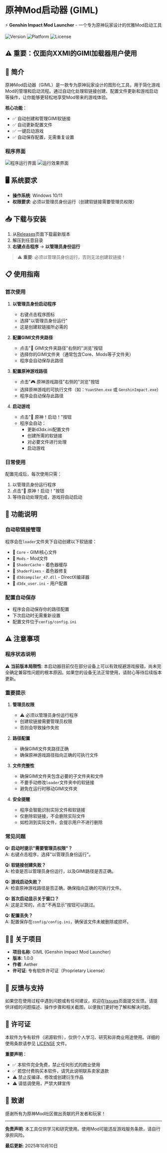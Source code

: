# 原神Mod启动器 (GIML)

⚡ **Genshin Impact Mod Launcher** - 一个专为原神玩家设计的优雅Mod启动工具

![Version](https://img.shields.io/badge/version-1.0.0-blue.svg)
![Platform](https://img.shields.io/badge/platform-Windows-lightgrey.svg)
![License](https://img.shields.io/badge/license-Proprietary-red.svg)

## ⚠️ 重要：仅面向XXMI的GIMI加载器用户使用

## 📖 简介
原神Mod启动器（GIML）是一款专为原神玩家设计的图形化工具，用于简化游戏Mod的管理和启动流程。通过自动化处理软链接创建、配置文件更新和游戏启动等操作，让你能够更轻松地享受Mod带来的游戏体验。

**核心功能**：
- ✅ 自动创建和管理GIMI软链接
- ✅ 自动更新配置文件
- ✅ 一键启动游戏
- ✅ 自动保存配置，无需重复设置

### 程序界面

![程序运行界面](RunImage.png)
![运行效果界面](ResultImage.png)
## 🖥️ 系统要求

- **操作系统**: Windows 10/11
- **权限要求**: 必须以管理员身份运行（创建软链接需要管理员权限）

## 📥 下载与安装

1. 从[Releases](https://github.com/CHN-HelloWorld/GIML/releases)页面下载最新版本
2. 解压到任意目录
3. **右键点击程序** → **以管理员身份运行**

> ⚠️ **重要**: 必须以管理员身份运行，否则无法创建软链接！

## 📋 使用指南

### 首次使用

1. **以管理员身份启动程序**
   - 右键点击程序图标
   - 选择"以管理员身份运行"
   - 这是创建软链接所必需的

2. **配置GIMI文件夹路径**
   - 点击"📁 GIMI文件夹路径"右侧的"浏览"按钮
   - 选择你的GIMI文件夹（通常包含Core、Mods等子文件夹）
   - 程序会自动保存此路径

3. **配置原神游戏路径**
   - 点击"🎮 原神游戏路径"右侧的"浏览"按钮
   - 选择原神游戏的可执行文件（如：`YuanShen.exe` 或 `GenshinImpact.exe`）
   - 程序会自动保存此路径

4. **启动游戏**
   - 点击"🚀 原神！启动！"按钮
   - 程序会自动：
     - 更新d3dx.ini配置文件
     - 创建所需的软链接
     - 对必要文件进行处理
     - 启动游戏

### 日常使用

配置完成后，每次使用只需：
1. 以管理员身份运行程序
2. 点击"🚀 原神！启动！"按钮
3. 等待自动处理完成，游戏将自动启动

## 🔧 功能说明

### 自动软链接管理

程序会在`loader`文件夹下自动创建以下软链接：
- 📁 `Core` - GIMI核心文件
- 📁 `Mods` - Mod文件
- 📁 `ShaderCache` - 着色器缓存
- 📁 `ShaderFixes` - 着色器修复
- 📄 `d3dcompiler_47.dll` - DirectX编译器
- 📄 `d3dx_user.ini` - 用户配置

### 配置自动保存

- 程序会自动保存你的路径配置
- 下次启动时无需重新设置
- 配置文件位于`config/config.ini`

## ⚠️ 注意事项

### 程序状态说明

⚠️ **当前版本局限性**: 本启动器目前仅在部分设备上可以有效规避游戏报错，尚未完全确定兼容性问题的根本原因。如果您的设备无法正常使用，请耐心等待后续版本更新。

### 重要提示

1. **管理员权限**
   - ⚠️ 必须以管理员身份运行程序
   - 创建软链接需要管理员权限
   - 否则会导致操作失败

2. **路径配置**
   - 确保GIMI文件夹路径正确
   - 确保原神游戏路径指向正确的可执行文件

3. **文件完整性**
   - 确保GIMI文件夹包含必要的子文件夹和文件
   - 不要手动修改`loader`文件夹中的软链接
   - 避免在运行时移动GIMI文件夹

4. **安全提醒**
   - 程序会智能识别实际文件和软链接
   - 仅删除软链接，不会删除实际文件
   - 如检测到实际文件，会提示用户不进行删除

### 常见问题

**Q: 启动时提示"需要管理员权限"？**  
A: 右键点击程序，选择"以管理员身份运行"。

**Q: 软链接创建失败？**  
A: 检查是否以管理员身份运行，以及GIMI路径是否正确。

**Q: 游戏启动失败？**  
A: 检查原神游戏路径是否正确，确保指向正确的可执行文件。

**Q: 首次启动显示关于窗口？**  
A: 这是正常的，点击"不再显示"按钮可以跳过。

**Q: 配置丢失？**  
A: 配置保存在`config/config.ini`，确保该文件未被删除或损坏。

## 👨‍💻 关于项目

- **项目名称**: GIML (Genshin Impact Mod Launcher)
- **版本**: 1.0.0
- **作者**: Aether
- **许可证**: 专有软件许可证（Proprietary License）

## 🤝 反馈与支持

如果您在使用过程中遇到问题或有任何建议，欢迎在[Issues](https://github.com/CHN-HelloWorld/GIML/issues)页面提交反馈。请提供详细的问题描述、操作步骤和相关截图，以便我们更好地了解和解决问题。

## 📜 许可证

本软件为专有软件（闭源软件），仅供个人学习、研究和非商业用途使用。详细的使用条款请参见 [LICENSE](LICENSE) 文件。

**重要声明**：
- ✅ 本软件完全免费，禁止任何形式的商业使用
- ✅ 若您付费购买本软件，请凭此说明联系卖家退款
- ⚠️ 禁止反编译、修改或创建衍生作品
- ⚠️ 请低调使用，严禁大肆宣传

## 🙏 致谢

感谢所有为原神Mod社区做出贡献的开发者和玩家！

---

**免责声明**: 本工具仅供学习和研究使用。使用Mod可能违反游戏服务条款，请自行承担风险。

**最后更新**: 2025年10月10日
